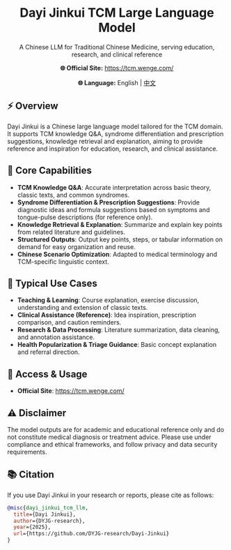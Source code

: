 <h1 align="center">Dayi Jinkui TCM Large Language Model</h1>

<p align="center">
  A Chinese LLM for Traditional Chinese Medicine, serving education, research, and clinical reference
</p>

<p align="center">
  <b>🌐 Official Site:</b> <a href="https://tcm.wenge.com/">https://tcm.wenge.com/</a>
</p>

<p align="center">
  <b>🌐 Language:</b> English | <a href="README_zh.md">中文</a>
</p>

## ⚡️ Overview

Dayi Jinkui is a Chinese large language model tailored for the TCM domain. It supports TCM knowledge Q&A, syndrome differentiation and prescription suggestions, knowledge retrieval and explanation, aiming to provide reference and inspiration for education, research, and clinical assistance.

## 🧩 Core Capabilities

- **TCM Knowledge Q&A**: Accurate interpretation across basic theory, classic texts, and common syndromes.
- **Syndrome Differentiation & Prescription Suggestions**: Provide diagnostic ideas and formula suggestions based on symptoms and tongue-pulse descriptions (for reference only).
- **Knowledge Retrieval & Explanation**: Summarize and explain key points from related literature and guidelines.
- **Structured Outputs**: Output key points, steps, or tabular information on demand for easy organization and reuse.
- **Chinese Scenario Optimization**: Adapted to medical terminology and TCM-specific linguistic context.

## 🧭 Typical Use Cases

- **Teaching & Learning**: Course explanation, exercise discussion, understanding and extension of classic texts.
- **Clinical Assistance (Reference)**: Idea inspiration, prescription comparison, and caution reminders.
- **Research & Data Processing**: Literature summarization, data cleaning, and annotation assistance.
- **Health Popularization & Triage Guidance**: Basic concept explanation and referral direction.

## 🚪 Access & Usage

- **Official Site**: <a href="https://tcm.wenge.com/">https://tcm.wenge.com/</a>

## ⚠️ Disclaimer

The model outputs are for academic and educational reference only and do not constitute medical diagnosis or treatment advice. Please use under compliance and ethical frameworks, and follow privacy and data security requirements.

## 📚 Citation

If you use Dayi Jinkui in your research or reports, please cite as follows:

```bibtex
@misc{dayi_jinkui_tcm_llm,
  title={Dayi Jinkui},
  author={DYJG-research},
  year={2025},
  url={https://github.com/DYJG-research/Dayi-Jinkui}
}
```




